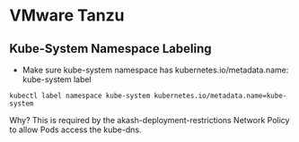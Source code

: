 # VMware Tanzu

## Kube-System Namespace Labeling

* Make sure kube-system namespace has kubernetes.io/metadata.name: kube-system label

```
kubectl label namespace kube-system kubernetes.io/metadata.name=kube-system
```

Why? This is required by the akash-deployment-restrictions Network Policy to allow Pods access the kube-dns.
